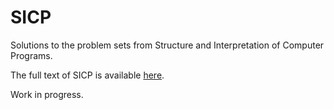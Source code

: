 # SICP
Solutions to the problem sets from Structure and Interpretation of Computer Programs.

The full text of SICP is available [here](https://mitpress.mit.edu/sicp/full-text/book/book.html "SICP @mitpress").

Work in progress.
